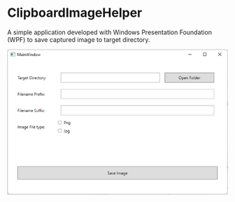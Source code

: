 # ClipboardImageHelper
A simple application developed with Windows Presentation Foundation (WPF) to save captured image to target directory.

![](./resources/interface.jpg)